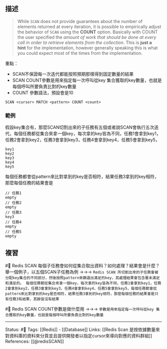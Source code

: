 




## 描述

> While `SCAN` does not provide guarantees about the number of elements returned at every iteration, it is possible to empirically adjust the behavior of `SCAN` using the **COUNT** option. Basically with COUNT the user specified the _amount of work that should be done at every call in order to retrieve elements from the collection_. This is **just a hint** for the implementation, however generally speaking this is what you could expect most of the times from the implementation.

重點：
- SCAN不保證每一次迭代都能按照預期那樣得到固定數量的結果
- SCAN COUNT參數是用來指定每一次呼叫從key 集合獲取的key數量，也就是每個呼叫所要負責比對的key數量
- COUNT 參數語法，預設會是10
```
SCAN <cursor> MATCH <pattern> COUNT <count>
```


### 範例
假設key集合有，那麼SCAN切割出來的子任務有五個或者說SCAN會執行五次迭代，每個任務都從集合來拿一個key，每次拿的key皆為不同，任務1會拿到key1，任務2會拿到key2，任務3會拿到key3，任務4會拿到key4，任務5會拿到key5，
```
key1
key2
key3
key4
key5
```

每個任務都會從pattern來比對拿到的key是否相符，結果任務3拿到的key相符，那麼每個任務的結果會是
```
// 任務1
empty
// 任務2
empty
// 任務3
key3
// 任務4
empty
// 任務5
empty
```


## 複習
#🧠 Redis SCAN 每個子任務會如何從集合取出資料？如何處理？結果會是什麼？舉一個例子，以五個SCAN子任務為例 ->->-> `Redis SCAN 所切割出來的子任務會被分配key集合的不同部分，然後按照pattern來篩選出滿足的key，其處理結果會包含著未滿足和滿足的。 每個任務都從集合來拿一個key，每次拿的key皆為不同，任務1會拿到key1，任務2會拿到key2，任務3會拿到key3，任務4會拿到key4，任務5會拿到key5，每個任務都會從pattern來比對拿到的key是否相符，結果任務3拿到的key相符，那麼每個任務的結果會是只有任務3有結果，其餘皆沒有結果`

#🧠  Redis SCAN COUNT參數是做什麼用 ->->-> `參數是用來指定每一次呼叫從key 集合獲取的key數量，也就是每個呼叫所要負責比對的key數量`

---
Status: #🌱 
Tags:
[[Redis]] - [[Database]]
Links:
[[Redis Scan 是按依據數量來對資料庫的資料來分頁並且提供開發者以指定cursor來導向對應的資料群組]]
References:
[[@redisSCAN]]